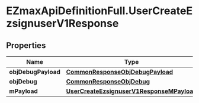 # EZmaxApiDefinitionFull.UserCreateEzsignuserV1Response

## Properties

Name | Type | Description | Notes
------------ | ------------- | ------------- | -------------
**objDebugPayload** | [**CommonResponseObjDebugPayload**](CommonResponseObjDebugPayload.md) |  | 
**objDebug** | [**CommonResponseObjDebug**](CommonResponseObjDebug.md) |  | [optional] 
**mPayload** | [**UserCreateEzsignuserV1ResponseMPayload**](UserCreateEzsignuserV1ResponseMPayload.md) |  | 


